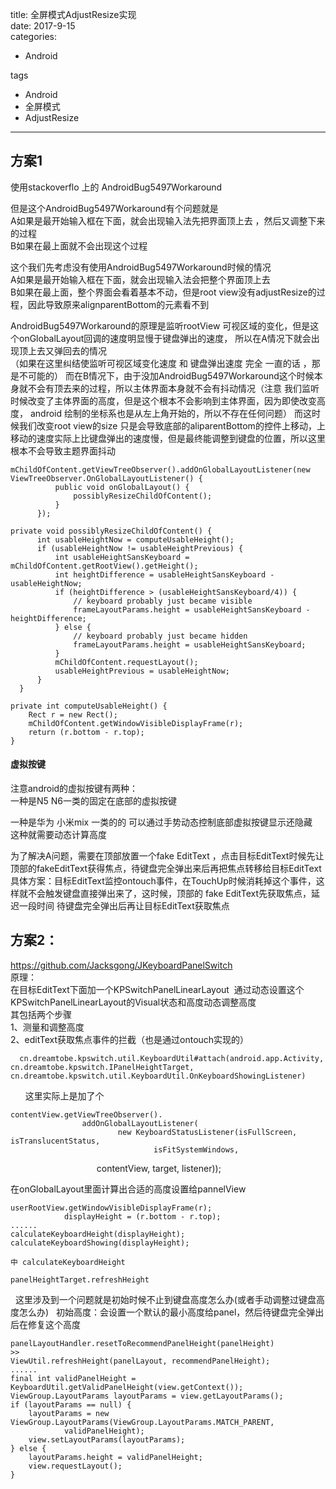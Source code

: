 title: 全屏模式AdjustResize实现    
date: 2017-9-15    
categories:    
- Android    
   
tags   
- Android    
- 全屏模式    
- AdjustResize    
    
---

## 方案1 
使用stackoverflo 上的 AndroidBug5497Workaround


但是这个AndroidBug5497Workaround有个问题就是  
A如果是最开始输入框在下面，就会出现输入法先把界面顶上去 ，然后又调整下来的过程   
B如果在最上面就不会出现这个过程  



这个我们先考虑没有使用AndroidBug5497Workaround时候的情况  
A如果是最开始输入框在下面，就会出现输入法会把整个界面顶上去   
B如果在最上面，整个界面会看着基本不动，但是root view没有adjustResize的过程，因此导致原来alignparentBottom的元素看不到  



AndroidBug5497Workaround的原理是监听rootView 可视区域的变化，但是这个onGlobalLayout回调的速度明显慢于键盘弹出的速度，
所以在A情况下就会出现顶上去又弹回去的情况   
（如果在这里纠结使监听可视区域变化速度 和 键盘弹出速度  完全 一直的话 ，那是不可能的）
而在B情况下，由于没加AndroidBug5497Workaround这个时候本身就不会有顶去来的过程，所以主体界面本身就不会有抖动情况（注意 我们监听时候改变了主体界面的高度，但是这个根本不会影响到主体界面，因为即使改变高度， android 绘制的坐标系也是从左上角开始的，所以不存在任何问题）
而这时候我们改变root view的size  只是会导致底部的aliparentBottom的控件上移动，上移动的速度实际上比键盘弹出的速度慢，但是最终能调整到键盘的位置，所以这里根本不会导致主题界面抖动


    mChildOfContent.getViewTreeObserver().addOnGlobalLayoutListener(new ViewTreeObserver.OnGlobalLayoutListener() {
              public void onGlobalLayout() {
                  possiblyResizeChildOfContent();
              }
          });

    private void possiblyResizeChildOfContent() {
          int usableHeightNow = computeUsableHeight();
          if (usableHeightNow != usableHeightPrevious) {
              int usableHeightSansKeyboard = mChildOfContent.getRootView().getHeight();
              int heightDifference = usableHeightSansKeyboard - usableHeightNow;
              if (heightDifference > (usableHeightSansKeyboard/4)) {
                  // keyboard probably just became visible
                  frameLayoutParams.height = usableHeightSansKeyboard - heightDifference;
              } else {
                  // keyboard probably just became hidden
                  frameLayoutParams.height = usableHeightSansKeyboard;
              }
              mChildOfContent.requestLayout();
              usableHeightPrevious = usableHeightNow;
          }
      }

    private int computeUsableHeight() {
        Rect r = new Rect();
        mChildOfContent.getWindowVisibleDisplayFrame(r);
        return (r.bottom - r.top);
    }



#### 虚拟按键
注意android的虚拟按键有两种：  
一种是N5 N6一类的固定在底部的虚拟按键  

一种是华为 小米mix 一类的的  可以通过手势动态控制底部虚拟按键显示还隐藏   
这种就需要动态计算高度  

为了解决A问题，需要在顶部放置一个fake EditText ，点击目标EditText时候先让顶部的fakeEditText获得焦点，待键盘完全弹出来后再把焦点转移给目标EditText   
具体方案：目标EditText监控ontouch事件，在TouchUp时候消耗掉这个事件，这样就不会触发键盘直接弹出来了，这时候，顶部的 fake EditText先获取焦点，延迟一段时间 待键盘完全弹出后再让目标EditText获取焦点


## 方案2：
https://github.com/Jacksgong/JKeyboardPanelSwitch    
原理：  
在目标EditText下面加一个KPSwitchPanelLinearLayout  通过动态设置这个KPSwitchPanelLinearLayout的Visual状态和高度动态调整高度    
其包括两个步骤  
1、测量和调整高度  
2、editText获取焦点事件的拦截（也是通过ontouch实现的）  
      
      cn.dreamtobe.kpswitch.util.KeyboardUtil#attach(android.app.Activity, cn.dreamtobe.kpswitch.IPanelHeightTarget,    cn.dreamtobe.kpswitch.util.KeyboardUtil.OnKeyboardShowingListener)  
      
这里实际上是加了个  

    contentView.getViewTreeObserver().
                    addOnGlobalLayoutListener(
                            new KeyboardStatusListener(isFullScreen, isTranslucentStatus,
                                    isFitSystemWindows,
                                    contentView, target, listener));  
                                    
在onGlobalLayout里面计算出合适的高度设置给pannelView

    userRootView.getWindowVisibleDisplayFrame(r);
                displayHeight = (r.bottom - r.top);
    ......              
    calculateKeyboardHeight(displayHeight);
    calculateKeyboardShowing(displayHeight);

    中 calculateKeyboardHeight

    panelHeightTarget.refreshHeight




  
这里涉及到一个问题就是初始时候不止到键盘高度怎么办(或者手动调整过键盘高度怎么办)  
初始高度：会设置一个默认的最小高度给panel，然后待键盘完全弹出后在修复这个高度  

    panelLayoutHandler.resetToRecommendPanelHeight(panelHeight)
    >>
    ViewUtil.refreshHeight(panelLayout, recommendPanelHeight);
    ......
    final int validPanelHeight = KeyboardUtil.getValidPanelHeight(view.getContext());
    ViewGroup.LayoutParams layoutParams = view.getLayoutParams();
    if (layoutParams == null) {
        layoutParams = new ViewGroup.LayoutParams(ViewGroup.LayoutParams.MATCH_PARENT,
                validPanelHeight);
        view.setLayoutParams(layoutParams);
    } else {
        layoutParams.height = validPanelHeight;
        view.requestLayout();
    }






